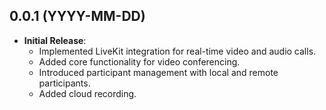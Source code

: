 ## 0.0.1 (YYYY-MM-DD)

- **Initial Release**:
    - Implemented LiveKit integration for real-time video and audio calls.
    - Added core functionality for video conferencing.
    - Introduced participant management with local and remote participants.
    - Added cloud recording.